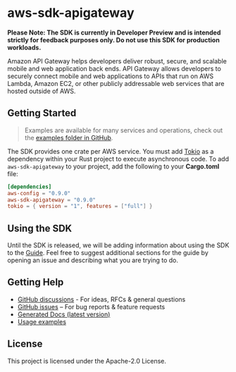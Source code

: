 # aws-sdk-apigateway

**Please Note: The SDK is currently in Developer Preview and is intended strictly for
feedback purposes only. Do not use this SDK for production workloads.**

Amazon API Gateway helps developers deliver robust, secure, and scalable mobile and web application back ends. API Gateway allows developers to securely connect mobile and web applications to APIs that run on AWS Lambda, Amazon EC2, or other publicly addressable web services that are hosted outside of AWS.

## Getting Started

> Examples are available for many services and operations, check out the
> [examples folder in GitHub](https://github.com/awslabs/aws-sdk-rust/tree/main/examples).

The SDK provides one crate per AWS service. You must add [Tokio](https://crates.io/crates/tokio)
as a dependency within your Rust project to execute asynchronous code. To add `aws-sdk-apigateway` to
your project, add the following to your **Cargo.toml** file:

```toml
[dependencies]
aws-config = "0.9.0"
aws-sdk-apigateway = "0.9.0"
tokio = { version = "1", features = ["full"] }
```

## Using the SDK

Until the SDK is released, we will be adding information about using the SDK to the
[Guide](https://github.com/awslabs/aws-sdk-rust/blob/main/Guide.md). Feel free to suggest
additional sections for the guide by opening an issue and describing what you are trying to do.

## Getting Help

* [GitHub discussions](https://github.com/awslabs/aws-sdk-rust/discussions) - For ideas, RFCs & general questions
* [GitHub issues](https://github.com/awslabs/aws-sdk-rust/issues/new/choose) – For bug reports & feature requests
* [Generated Docs (latest version)](https://awslabs.github.io/aws-sdk-rust/)
* [Usage examples](https://github.com/awslabs/aws-sdk-rust/tree/main/examples)

## License

This project is licensed under the Apache-2.0 License.

